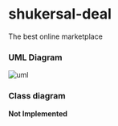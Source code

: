 # shukersal-deal
The best online marketplace
### UML Diagram
![uml](https://github.com/Taltalonix/shukersal-deal/blob/main/docs/uml.png)

### Class diagram
<b>Not Implemented</b>
